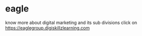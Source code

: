 # eagle
know more about digital marketing and its sub divisions click on https://eaglegroup.digiskillzlearning.com
